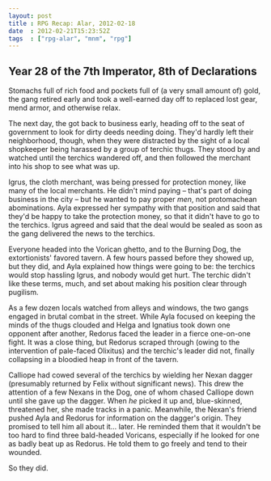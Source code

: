 ```yaml
---
layout: post
title : RPG Recap: Alar, 2012-02-18
date  : 2012-02-21T15:23:52Z
tags  : ["rpg-alar", "mnm", "rpg"]
---
```

## Year 28 of the 7th Imperator, 8th of Declarations

Stomachs full of rich food and pockets full of (a very small amount of) gold,
the gang retired early and took a well-earned day off to replaced lost gear,
mend armor, and otherwise relax.

The next day, the got back to business early, heading off to the seat of
government to look for dirty deeds needing doing.  They'd hardly left their
neighborhood, though, when they were distracted by the sight of a local
shopkeeper being harassed by a group of terchic thugs.  They stood by and
watched until the terchics wandered off, and then followed the merchant into
his shop to see what was up.

Igrus, the cloth merchant, was being pressed for protection money, like many of
the local merchants.  He didn't mind paying – that's part of doing business in
the city – but he wanted to pay proper *men*, not protomachean abominations.
Ayla expressed her sympathy with that position and said that they'd be happy to
take the protection money, so that it didn't have to go to the terchics.  Igrus
agreed and said that the deal would be sealed as soon as the gang delivered the
news to the terchics.

Everyone headed into the Vorican ghetto, and to the Burning Dog, the
extortionists' favored tavern.  A few hours passed before they showed up, but
they did, and Ayla explained how things were going to be:  the terchics would
stop hassling Igrus, and nobody would get hurt.  The terchic didn't like these
terms, much, and set about making his position clear through pugilism.

As a few dozen locals watched from alleys and windows, the two gangs engaged in
brutal combat in the street.  While Ayla focused on keeping the minds of the
thugs clouded and Helga and Ignatius took down one opponent after another,
Redorus faced the leader in a fierce one-on-one fight.  It was a close thing,
but Redorus scraped through (owing to the intervention of pale-faced Olixitus)
and the terchic's leader did not, finally collapsing in a bloodied heap in
front of the tavern.

Calliope had cowed several of the terchics by wielding her Nexan dagger
(presumably returned by Felix without significant news).  This drew the
attention of a few Nexans in the Dog, one of whom chased Calliope down until
she gave up the dagger.  When *he* picked it up and, blue-skinned, threatened
her, she made tracks in a panic.  Meanwhile, the Nexan's friend pushed Ayla and
Redorus for information on the dagger's origin.  They promised to tell him all
about it… later.  He reminded them that it wouldn't be too hard to find three
bald-headed Voricans, especially if he looked for one as badly beat up as
Redorus.  He told them to go freely and tend to their wounded.

So they did.

